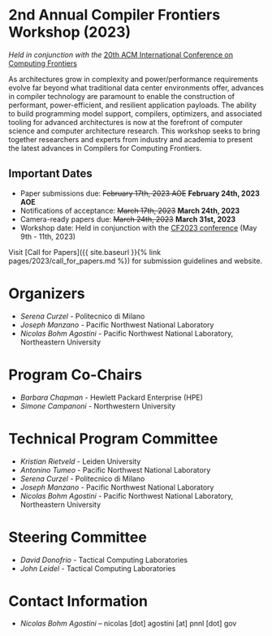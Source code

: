# 2nd Annual Compiler Frontiers Workshop (2023)

*Held in conjunction with the* [20th ACM International Conference on Computing Frontiers](https://www.computingfrontiers.org/2023/)

As architectures grow in complexity and power/performance requirements evolve
far beyond what traditional data center environments offer, advances in compiler
technology are paramount to enable the construction of performant,
power-efficient, and resilient application payloads. The ability to build
programming model support, compilers, optimizers, and associated tooling for
advanced architectures is now at the forefront of computer science and computer
architecture research. This workshop seeks to bring together researchers and
experts from industry and academia to present the latest advances in Compilers
for Computing Frontiers.

## Important Dates

*	Paper submissions due: ~~February 17th, 2023 AOE~~ **February 24th, 2023 AOE**
*	Notifications of acceptance: ~~March 17th, 2023~~ **March 24th, 2023**
*	Camera-ready papers due: ~~March 24th, 2023~~ **March 31st, 2023**
*	Workshop date: Held in conjunction with the [CF2023 conference](https://www.computingfrontiers.org/2023/) (May 9th - 11th, 2023)

Visit [Call for Papers]({{ site.baseurl }}{% link pages/2023/call_for_papers.md %}) 
for submission guidelines and website.

# Organizers

*	*Serena Curzel* - Politecnico di Milano
*	*Joseph Manzano* - Pacific Northwest National Laboratory
*	*Nicolas Bohm Agostini* - Pacific Northwest National Laboratory, Northeastern University

# Program Co-Chairs

*	*Barbara Chapman* - Hewlett Packard Enterprise (HPE)
* *Simone Campanoni* - Northwestern University

# Technical Program Committee

* *Kristian Rietveld* - Leiden University
* *Antonino Tumeo* - Pacific Northwest National Laboratory
*	*Serena Curzel* - Politecnico di Milano
*	*Joseph Manzano* - Pacific Northwest National Laboratory
*	*Nicolas Bohm Agostini* - Pacific Northwest National Laboratory, Northeastern University

# Steering Committee

* *David Donofrio* - Tactical Computing Laboratories
* *John Leidel* - Tactical Computing Laboratories

# Contact Information

*	*Nicolas Bohm Agostini* – nicolas [dot] agostini [at] pnnl [dot] gov

